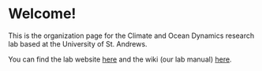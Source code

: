 # Welcome!
This is the organization page for the Climate and Ocean Dynamics research lab based at the University of St. Andrews.

You can find the lab website [here](https://odyn-standrews.github.io) and the wiki (our lab manual) [here](https://github.com/ODyn-StAndrews/ODyn-StAndrews.github.io/wiki).

